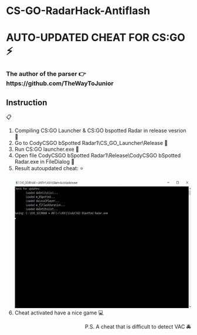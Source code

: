 # CS-GO-RadarHack-Antiflash
<h1>AUTO-UPDATED CHEAT FOR CS:GO ⚡
<h3>The author of the parser 👉 https://github.com/TheWayToJunior<h3>
  </h1>
<h3>
  <p align ="center"><h2>Instruction</h2> 📋 </p>
<ol>
<li>Compiling CS:GO Launcher & CS:GO bspotted Radar in release vesrion 🔨</li>
<li>Go to CodyCSGO bSpotted Radar1\СS_GO_Launcher\Release 💨</li>
<li>Run CS:GO launcher.exe 🌌</li>
<li>Open file CodyCSGO bSpotted Radar1\Release\CodyCSGO bSpotted Radar.exe in FileDialog 📁</li>
 <li> Result autoupdated cheat: ⭐</li>
<br>
<img src="FirstScreen.png" width="600px" height="350px"/> 
<br>
<li>Cheat activated have a nice game 💻</li>
</ol>
</h3>
<p align = "right">
P.S. A cheat that is difficult to detect VAC 🚔 
</p>
